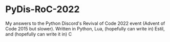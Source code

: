 # PyDis-RoC-2022
My answers to the Python Discord's Revival of Code 2022 event (Advent of Code 2015 but slower).
Written in Python, Lua, (hopefully can write in) Estil, and (hopefully can write it in) C
